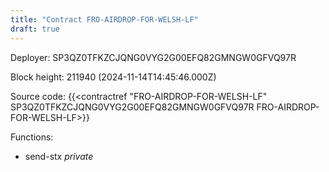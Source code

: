 ```yaml
---
title: "Contract FRO-AIRDROP-FOR-WELSH-LF"
draft: true
---
```

Deployer: SP3QZ0TFKZCJQNG0VYG2G00EFQ82GMNGW0GFVQ97R


 



Block height: 211940 (2024-11-14T14:45:46.000Z)

Source code: {{<contractref "FRO-AIRDROP-FOR-WELSH-LF" SP3QZ0TFKZCJQNG0VYG2G00EFQ82GMNGW0GFVQ97R FRO-AIRDROP-FOR-WELSH-LF>}}

Functions:

* send-stx _private_
